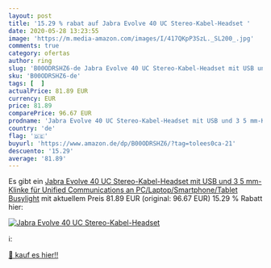 ```yaml
---
layout: post
title: '15.29 % rabat auf Jabra Evolve 40 UC Stereo-Kabel-Headset '
date: 2020-05-28 13:23:55
image: 'https://m.media-amazon.com/images/I/417QKpP3SzL._SL200_.jpg'
comments: true
category: ofertas
author: ring
slug: 'B00ODRSHZ6-de Jabra Evolve 40 UC Stereo-Kabel-Headset mit USB und 3 5...'
sku: 'B00ODRSHZ6-de'
tags: [  ]
actualPrice: 81.89 EUR
currency: EUR
price: 81.89
comparePrice: 96.67 EUR
prodname: 'Jabra Evolve 40 UC Stereo-Kabel-Headset mit USB und 3 5 mm-Klinke für Unified Communications an PC/Laptop/Smartphone/Tablet  Busylight'
country: 'de'
flag: '🇩🇪'
buyurl: 'https://www.amazon.de/dp/B00ODRSHZ6/?tag=tolees0ca-21'
descuento: '15.29'
average: '81.89'
---
```


Es gibt ein [Jabra Evolve 40 UC Stereo-Kabel-Headset mit USB und 3 5 mm-Klinke für Unified Communications an PC/Laptop/Smartphone/Tablet  Busylight](https://www.amazon.de/dp/B00ODRSHZ6/?tag=tolees0ca-21) mit aktuellem Preis 81.89 EUR (original: 96.67 EUR) 15.29 % Rabatt hier:

[![Jabra Evolve 40 UC Stereo-Kabel-Headset ](https://m.media-amazon.com/images/I/417QKpP3SzL._SL200_.jpg)](https://www.amazon.de/dp/B00ODRSHZ6/?tag=tolees0ca-21)

ℹ️:


[🛒 kauf es hier!!](https://www.amazon.de/dp/B00ODRSHZ6/?tag=tolees0ca-21)
